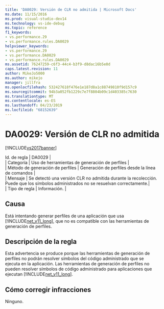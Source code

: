 ```yaml
---
title: 'DA0029: Versión de CLR no admitida | Microsoft Docs'
ms.date: 11/15/2016
ms.prod: visual-studio-dev14
ms.technology: vs-ide-debug
ms.topic: reference
f1_keywords:
- vs.performance.29
- vs.performance.rules.DA0029
helpviewer_keywords:
- vs.performance.29
- vs.performance.DA0029
- vs.performance.rules.DA0029
ms.assetid: 76247259-c6f3-44c4-b3f9-d8dac16b5e0d
caps.latest.revision: 11
author: MikeJo5000
ms.author: mikejo
manager: jillfra
ms.openlocfilehash: 532427618f476e1e187d8a1c88749810f9d157c9
ms.sourcegitcommit: 94b3a052fb1229c7e7f8804b09c1d403385c7630
ms.translationtype: MT
ms.contentlocale: es-ES
ms.lasthandoff: 04/23/2019
ms.locfileid: "68152639"
---
```

# <a name="da0029-unsupported-clr-version"></a>DA0029: Versión de CLR no admitida
[!INCLUDE[vs2017banner](../includes/vs2017banner.md)]

Id. de regla | DA0029 |  
| Categoría | Uso de herramientas de generación de perfiles |  
| Método de generación de perfiles | Generación de perfiles desde la línea de comandos |  
| Mensaje | Se detectó una versión CLR no admitida durante la recolección. Puede que los símbolos administrados no se resuelvan correctamente.|  
| Tipo de regla | Información. |  
  
## <a name="cause"></a>Causa  
 Está intentando generar perfiles de una aplicación que usa [!INCLUDE[net_v11_long](../includes/net-v11-long-md.md)], que no es compatible con las herramientas de generación de perfiles.  
  
## <a name="rule-description"></a>Descripción de la regla  
 Esta advertencia se produce porque las herramientas de generación de perfiles no podrán resolver símbolos del código administrado que se ejecuta en la aplicación. Las herramientas de generación de perfiles no pueden resolver símbolos de código administrado para aplicaciones que ejecutan [!INCLUDE[net_v11_long](../includes/net-v11-long-md.md)].  
  
## <a name="how-to-fix-violations"></a>Cómo corregir infracciones  
 Ninguno.
